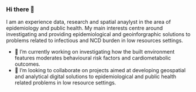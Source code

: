 ### Hi there 👋

I am an experience data, research and spatial anaylyst in the area of epidemiology and public health. My main interests centre around investigating and providing epidemiological and geoinforgraphic solutions to problems related to infectious and NCD burden in low resources settings. 

- 🔭 I’m currently working on investigating how the built environment features moderates behavioural risk factors and cardiometabolic outcomes.
- 👯 I’m looking to collaborate on projects aimed at developing geospatial and analytical digital solutions to epidemiological and public health related problems in low resource settings.

<!--
**kernrocke/kernrocke** is a ✨ _special_ ✨ repository because its `README.md` (this file) appears on your GitHub profile.

Here are some ideas to get you started:

- 🔭 I’m currently working on ...
- 🌱 I’m currently learning ...
- 👯 I’m looking to collaborate on ...
- 🤔 I’m looking for help with ...
- 💬 Ask me about ...
- 📫 How to reach me: ...
- 😄 Pronouns: ...
- ⚡ Fun fact: ...
-->
